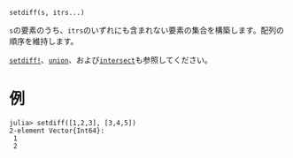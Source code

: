 ```
setdiff(s, itrs...)
```

`s`の要素のうち、`itrs`のいずれにも含まれない要素の集合を構築します。配列の順序を維持します。

[`setdiff!`](@ref)、[`union`](@ref)、および[`intersect`](@ref)も参照してください。

# 例

```jldoctest
julia> setdiff([1,2,3], [3,4,5])
2-element Vector{Int64}:
 1
 2
```
